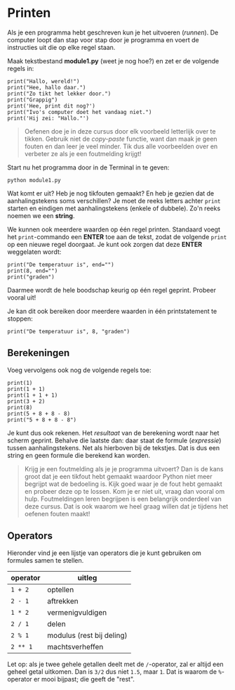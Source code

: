 # Printen

Als je een programma hebt geschreven kun je het uitvoeren (*runnen*). De computer loopt dan stap voor stap door je programma en voert de instructies uit die op elke regel staan.

Maak tekstbestand **module1.py** (weet je nog hoe?) en zet er de volgende regels in:

    print("Hallo, wereld!")
    print("Hee, hallo daar.")
    print("Zo tikt het lekker door.")
    print("Grappig")
    print('Hee, print dit nog?')
    print("Ivo's computer doet het vandaag niet.")
    print('Hij zei: "Hallo."')

> Oefenen doe je in deze cursus door elk voorbeeld letterlijk over te tikken. Gebruik niet de *copy-paste* functie, want dan maak je geen fouten en dan leer je veel minder. Tik dus alle voorbeelden over en verbeter ze als je een foutmelding krijgt!

Start nu het programma door in de Terminal in te geven:

	python module1.py

Wat komt er uit? Heb je nog tikfouten gemaakt? En heb je gezien dat de aanhalingstekens soms verschillen? Je moet de reeks letters achter `print` starten en eindigen met aanhalingstekens (enkele of dubbele). Zo'n reeks noemen we een **string**.

We kunnen ook meerdere waarden op één regel printen. Standaard voegt het `print`-commando een **ENTER** toe aan de tekst, zodat de volgende `print` op een nieuwe regel doorgaat. Je kunt ook zorgen dat deze **ENTER** weggelaten wordt:

	print("De temperatuur is", end="")
	print(8, end="")
	print("graden")

Daarmee wordt de hele boodschap keurig op één regel geprint. Probeer vooral uit!

Je kan dit ook bereiken door meerdere waarden in één printstatement te stoppen:

	print("De temperatuur is", 8, "graden")

## Berekeningen

Voeg vervolgens ook nog de volgende regels toe:

    print(1)
    print(1 + 1)
    print(1 + 1 + 1)
    print(3 + 2)
    print(8)
    print(5 + 8 + 8 - 8)
    print("5 + 8 + 8 - 8")

Je kunt dus ook rekenen. Het *resultaat* van de berekening wordt naar het scherm geprint. Behalve die laatste dan: daar staat de formule (*expressie*) tussen aanhalingstekens. Net als hierboven bij de tekstjes. Dat is dus een string en geen formule die berekend kan worden.

> Krijg je een foutmelding als je je programma uitvoert? Dan is de kans groot dat je een tikfout hebt gemaakt waardoor Python niet meer begrijpt wat de bedoeling is. Kijk goed waar je de fout hebt gemaakt en probeer deze op te lossen. Kom je er niet uit, vraag dan vooral om hulp. Foutmeldingen leren begrijpen is een belangrijk onderdeel van deze cursus. Dat is ook waarom we heel graag willen dat je tijdens het oefenen fouten maakt!

## Operators

Hieronder vind je een lijstje van operators die je kunt gebruiken om formules samen te stellen.

| operator | uitleg                    |  
| -------- | ------------------------- |  
| `1 + 2`  | optellen                  |  
| `2 - 1`  | aftrekken                 |  
| `1 * 2`  | vermenigvuldigen          |  
| `2 / 1`  | delen                     |  
| `2 % 1`  | modulus (rest bij deling) |  
| `2 ** 1` | machtsverheffen           |  

Let op: als je twee gehele getallen deelt met de `/`-operator, zal er altijd een geheel getal uitkomen. Dan is `3/2` dus niet `1.5`, maar `1`. Dat is waarom de `%`-operator er mooi bijpast; die geeft de "rest".
